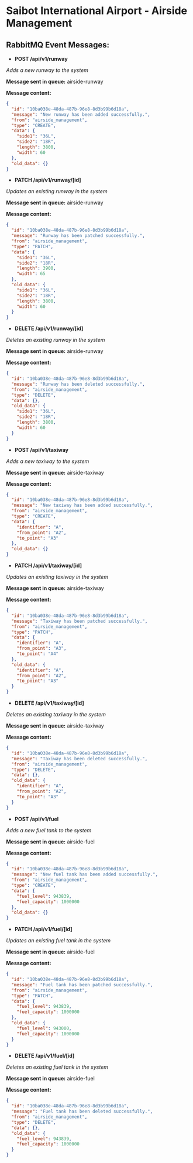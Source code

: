 # Saibot International Airport - Airside Management

## RabbitMQ Event Messages: ##

- **POST /api/v1/runway**

_Adds a new runway to the system_

**Message sent in queue:** airside-runway

**Message content:**

```json
{
  "id": "10ba038e-48da-487b-96e8-8d3b99b6d18a",
  "message": "New runway has been added successfully.",
  "from": "airside_management",
  "type": "CREATE",
  "data": {
    "side1": "36L",
    "side2": "18R",
    "length": 3800,
    "width": 60
  },
  "old_data": {}
}
```

- **PATCH /api/v1/runway/[id]**

_Updates an existing runway in the system_

**Message sent in queue:** airside-runway

**Message content:**

```json
{
  "id": "10ba038e-48da-487b-96e8-8d3b99b6d18a",
  "message": "Runway has been patched successfully.",
  "from": "airside_management",
  "type": "PATCH",
  "data": {
    "side1": "36L",
    "side2": "18R",
    "length": 3900,
    "width": 65
  },
  "old_data": {
    "side1": "36L",
    "side2": "18R",
    "length": 3800,
    "width": 60
  }
}
```

- **DELETE /api/v1/runway/[id]**

_Deletes an existing runway in the system_

**Message sent in queue:** airside-runway

**Message content:**

```json
{
  "id": "10ba038e-48da-487b-96e8-8d3b99b6d18a",
  "message": "Runway has been deleted successfully.",
  "from": "airside_management",
  "type": "DELETE",
  "data": {},
  "old_data": {
    "side1": "36L",
    "side2": "18R",
    "length": 3800,
    "width": 60
  }
}
```

- **POST /api/v1/taxiway**

_Adds a new taxiway to the system_

**Message sent in queue:** airside-taxiway

**Message content:**

```json
{
  "id": "10ba038e-48da-487b-96e8-8d3b99b6d18a",
  "message": "New taxiway has been added successfully.",
  "from": "airside_management",
  "type": "CREATE",
  "data": {
    "identifier": "A",
    "from_point": "A2",
    "to_point": "A3"
  },
  "old_data": {}
}
```

- **PATCH /api/v1/taxiway/[id]**

_Updates an existing taxiway in the system_

**Message sent in queue:** airside-taxiway

**Message content:**

```json
{
  "id": "10ba038e-48da-487b-96e8-8d3b99b6d18a",
  "message": "Taxiway has been patched successfully.",
  "from": "airside_management",
  "type": "PATCH",
  "data": {
    "identifier": "A",
    "from_point": "A3",
    "to_point": "A4"
  },
  "old_data": {
    "identifier": "A",
    "from_point": "A2",
    "to_point": "A3"
  }
}
```

- **DELETE /api/v1/taxiway/[id]**

_Deletes an existing taxiway in the system_

**Message sent in queue:** airside-taxiway

**Message content:**

```json
{
  "id": "10ba038e-48da-487b-96e8-8d3b99b6d18a",
  "message": "Taxiway has been deleted successfully.",
  "from": "airside_management",
  "type": "DELETE",
  "data": {},
  "old_data": {
    "identifier": "A",
    "from_point": "A2",
    "to_point": "A3"
  }
}
```

- **POST /api/v1/fuel**

_Adds a new fuel tank to the system_

**Message sent in queue:** airside-fuel

**Message content:**

```json
{
  "id": "10ba038e-48da-487b-96e8-8d3b99b6d18a",
  "message": "New fuel tank has been added successfully.",
  "from": "airside_management",
  "type": "CREATE",
  "data": {
    "fuel_level": 943839,
    "fuel_capacity": 1000000
  },
  "old_data": {}
}
```

- **PATCH /api/v1/fuel/[id]**

_Updates an existing fuel tank in the system_

**Message sent in queue:** airside-fuel

**Message content:**

```json
{
  "id": "10ba038e-48da-487b-96e8-8d3b99b6d18a",
  "message": "Fuel tank has been patched successfully.",
  "from": "airside_management",
  "type": "PATCH",
  "data": {
    "fuel_level": 943839,
    "fuel_capacity": 1000000
  },
  "old_data": {
    "fuel_level": 943000,
    "fuel_capacity": 1000000
  }
}
```

- **DELETE /api/v1/fuel/[id]**

_Deletes an existing fuel tank in the system_

**Message sent in queue:** airside-fuel

**Message content:**

```json
{
  "id": "10ba038e-48da-487b-96e8-8d3b99b6d18a",
  "message": "Fuel tank has been deleted successfully.",
  "from": "airside_management",
  "type": "DELETE",
  "data": {},
  "old_data": {
    "fuel_level": 943839,
    "fuel_capacity": 1000000
  }
}
```